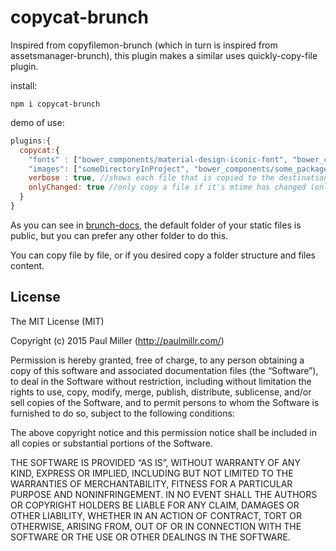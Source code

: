 # copycat-brunch

 Inspired from copyfilemon-brunch (which in turn is inspired from assetsmanager-brunch), this plugin makes a similar uses quickly-copy-file plugin.

install:
```nodejs
npm i copycat-brunch
```

demo of use:
```javascript
plugins:{
  copycat:{
    "fonts" : ["bower_components/material-design-iconic-font", "bower_components/font-awesome/fonts"],
    "images": ["someDirectoryInProject", "bower_components/some_package/assets/images"],
    verbose : true, //shows each file that is copied to the destination directory
    onlyChanged: true //only copy a file if it's mtime has changed (only effective when using watch)
  }
}
```

As you can see in [brunch-docs](https://github.com/brunch/brunch/tree/master/docs), the default folder of your static files is public, but you can prefer any other folder to do this.

You can copy file by file, or if you desired copy a folder structure and files content.

## License

The MIT License (MIT)

Copyright (c) 2015 Paul Miller (http://paulmillr.com/)

Permission is hereby granted, free of charge, to any person obtaining a copy
of this software and associated documentation files (the “Software”), to deal
in the Software without restriction, including without limitation the rights
to use, copy, modify, merge, publish, distribute, sublicense, and/or sell
copies of the Software, and to permit persons to whom the Software is
furnished to do so, subject to the following conditions:

The above copyright notice and this permission notice shall be included in
all copies or substantial portions of the Software.

THE SOFTWARE IS PROVIDED “AS IS”, WITHOUT WARRANTY OF ANY KIND, EXPRESS OR
IMPLIED, INCLUDING BUT NOT LIMITED TO THE WARRANTIES OF MERCHANTABILITY,
FITNESS FOR A PARTICULAR PURPOSE AND NONINFRINGEMENT. IN NO EVENT SHALL THE
AUTHORS OR COPYRIGHT HOLDERS BE LIABLE FOR ANY CLAIM, DAMAGES OR OTHER
LIABILITY, WHETHER IN AN ACTION OF CONTRACT, TORT OR OTHERWISE, ARISING FROM,
OUT OF OR IN CONNECTION WITH THE SOFTWARE OR THE USE OR OTHER DEALINGS IN
THE SOFTWARE.
